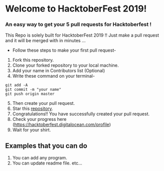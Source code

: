 # Welcome to HacktoberFest 2019!
###  An easy way to get your 5 pull requests for Hacktoberfest ! 
This Repo is solely built for HacktoberFest 2019 !! Just make a pull request and it will be merged with in minutes ...

* Follow these steps to make your first pull request-

1. Fork this repository.
2. Clone your forked repository to your local machine.
3. Add your name in Contributors list (Optional)
4. Write these command on your terminal-
```
git add -A
git commit -m "your name"
git push origin master
```
5. Then create your pull request.
6. Star this [repository](https://github.com/aryasoni98/Hacktoberfest2019).
7. Congratulations!! You have successfully created your pull request.
8. Check your progress here (https://hacktoberfest.digitalocean.com/profile)
9. Wait for your shirt.


## Examples that you can do
1. You can add any program.
2. You can update readme file.
etc...
